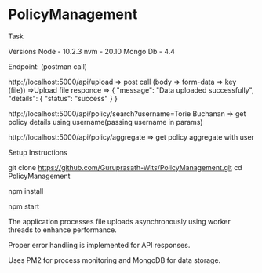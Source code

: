 # PolicyManagement
Task

Versions
Node - 10.2.3
nvm - 20.10
Mongo Db  - 4.4

Endpoint: (postman call)

http://localhost:5000/api/upload => post call (body => form-data => key (file)) =>Upload file 
responce => {
  "message": "Data uploaded successfully",
  "details": { "status": "success" }
}


http://localhost:5000/api/policy/search?username=Torie Buchanan => get policy details using username(passing username in params)

http://localhost:5000/api/policy/aggregate => get policy aggregate with user 

Setup Instructions

git clone https://github.com/Guruprasath-Wits/PolicyManagement.git
cd PolicyManagement

npm install

npm start

The application processes file uploads asynchronously using worker threads to enhance performance.

Proper error handling is implemented for API responses.

Uses PM2 for process monitoring and MongoDB for data storage.




